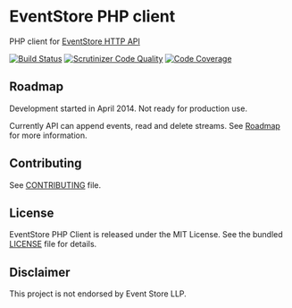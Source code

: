 EventStore PHP client
=====================

PHP client for [EventStore HTTP API](https://github.com/eventstore/eventstore/wiki/Getting-Started-HTTP)

[![Build Status](https://travis-ci.org/dbellettini/php-eventstore-client.svg?branch=master)](https://travis-ci.org/dbellettini/php-eventstore-client)
[![Scrutinizer Code Quality](https://scrutinizer-ci.com/g/dbellettini/php-eventstore-client/badges/quality-score.png?s=397d7e610dd7c8173a9d1f52c052453983ca692a)](https://scrutinizer-ci.com/g/dbellettini/php-eventstore-client/)
[![Code Coverage](https://scrutinizer-ci.com/g/dbellettini/php-eventstore-client/badges/coverage.png?s=8335119cc2a1087542fe50f80e2f1183e9f8640f)](https://scrutinizer-ci.com/g/dbellettini/php-eventstore-client/)

Roadmap
-------
Development started in April 2014. Not ready for production use.

Currently API can append events, read and delete streams.
See [Roadmap](https://github.com/dbellettini/php-eventstore-client/wiki/Roadmap) for more information.

Contributing
------------

See [CONTRIBUTING](/CONTRIBUTING.md) file.


License
-------

EventStore PHP Client is released under the MIT License. See the bundled 
[LICENSE](/LICENSE) file for details.

Disclaimer
----------

This project is not endorsed by Event Store LLP.
